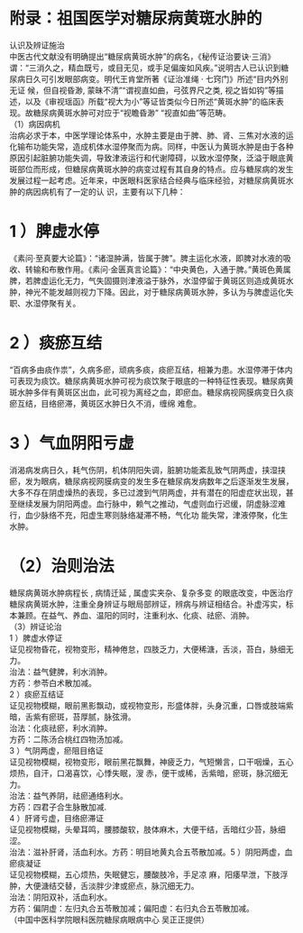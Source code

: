 # 附录：祖国医学对糖尿病黄斑水肿的  
认识及辨证施治  
中医古代文献没有明确提出“糖尿病黄斑水肿”的病名，《秘传证治要诀·三消》谓：“三消久之，精血既亏，或目无见，或手足偏废如风疾。”说明古人已认识到糖尿病日久可引发眼部病变。明代王肯堂所著《证治准绳 · 七窍门》所述“目内外别无证 候，但自视昏渺, 蒙昧不清”“谓视直如曲，弓弦界尺之类, 视之皆如钩”等描述，以及《审视瑶函》所载“视大为小”等证皆类似今日所述“黄斑水肿”的临床表现。故糖尿病黄斑水肿可对应于“视瞻昏渺” “视直如曲”等范畴。  
（1）病因病机  
治病必求于本，中医学理论体系中，水肿主要是由于脾、肺、肾、三焦对水液的运化输布功能失常，造成机体水湿停聚而为病。同样，中医认为黄斑水肿是由于各种原因引起脏腑功能失调，导致津液运行和代谢障碍，以致水湿停聚，泛溢于眼底黄斑部位而形成，但糖尿病黄斑水肿的病变过程有其自身的特点。应与糖尿病的发生发展过程一起考虑。近年来，中医眼科医家结合经典与临床经验，对糖尿病黄斑水肿的病因病机有了一定的认 识，主要有以下几种：  
# 1 ）脾虚水停  
《素问·至真要大论篇》：“诸湿肿满，皆属于脾”。脾主运化水液，即脾对水液的吸收、转输和布散作用。《素问·金匮真言论篇》：“中央黄色，入通于脾。”黄斑色黄属脾，若脾虚运化无力，气失固摄则津液溢于脉外，水湿停留于黄斑区则造成黄斑水肿，神光不能发越则视力下降。因此，对于糖尿病黄斑水肿，多认为与脾虚运化失职、水湿停聚有关。  
# 2 ）痰瘀互结  
“百病多由痰作祟”，久病多瘀，顽病多痰，痰瘀互结，相兼为患。水湿停滞于体内可表现为痰饮。糖尿病黄斑水肿可视为痰饮聚于眼底的一种特征性表现。糖尿病黄斑水肿多伴有黄斑区出血，此可视为离经之血，即瘀血。糖尿病视网膜病变日久痰瘀互结，目络瘀滞，黄斑区水肿日久不消，缠绵 难愈。  
# 3 ）气血阴阳亏虚  
消渴病发病日久，耗气伤阴，机体阴阳失调，脏腑功能紊乱致气阴两虚，挟湿挟瘀，发为眼病，糖尿病视网膜病变的发生多在糖尿病发病数年之后逐渐发生发展，大多不存在阴虚燥热的表现，多已过渡到气阴两虚，并有潜在的阳虚症状出现，甚至继续发展为阴阳两虚。血行脉中，赖气之推动，气虚则血行迟缓，阴虚脉涩难行，血少脉络不充，阳虚生寒则脉络凝滞不畅，气化功 能失常，津液停聚，化生水肿。  
# （2）治则治法  
糖尿病黄斑水肿病程长 ,  病情迁延 ,  属虚实夹杂、复杂多变 的眼底改变，中医治疗糖尿病黄斑水肿，注重全身辨证与眼局部辨证，辨病与辨证相结合。补虚泻实，标本兼顾。在益气、养血、温阳的同时，注重利水、化痰、祛瘀、消肿。  
（3）辨证论治  
1 ）脾虚水停证  
证见视物昏花，视物变形，精神倦怠，四肢乏力，大便稀溏，舌淡，苔白，脉细无力。  
治法：益气健脾，利水消肿。  
方药：参苓白术散加减。  
2 ）痰瘀互结证  
证见视物模糊，眼前黑影飘动，或视物变形，形盛体胖，头身沉重，口唇或肢端紫暗，舌紫有瘀斑，苔厚腻，脉弦滑。  
治法：化痰祛瘀，利水消肿。  
方药：二陈汤合桃红四物汤加减。  
3 ）气阴两虚，瘀阻目络证  
证见视物模糊，视物变形，眼前黑花飘舞，神疲乏力，气短懒言，口干咽燥，五心烦热，自汗，口渴喜饮，心悸失眠，溲 赤，便干或稀，舌紫暗，瘀斑，脉沉细无力。  
治法：益气养阴，祛瘀通络利水。  
方药：四君子合生脉散加减.  
4 ）肝肾亏虚，目络瘀滞证  
证见视物模糊，头晕耳鸣，腰膝酸软，肢体麻木，大便干结，舌暗红少苔，脉细涩。  
治法：滋补肝肾，活血利水。方药：明目地黄丸合五苓散加减。5 ）阴阳两虚，血瘀痰凝证  
证见视物模糊，五心烦热，失眠健忘，腰酸肢冷，手足凉 麻，阳痿早泄，下肢浮肿，大便溏结交替，舌淡胖少津或瘀点，脉沉细无力。  
治法：阴阳双补，活血利水。  
方药：偏阴虚：左归丸合五苓散加减；偏阳虚：右归丸合五苓散加减。  
（中国中医科学院眼科医院糖尿病眼病中心 吴正正提供）  